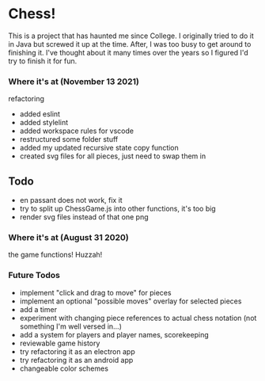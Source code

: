 # Chess!
This is a project that has haunted me since College. I originally tried to do it in Java but screwed it up at the time. After, I was too busy to get around to finishing it. I've thought about it many times over the years so I figured I'd try to finish it for fun.

### Where it's at (November 13 2021)
refactoring
* added eslint
* added stylelint
* added workspace rules for vscode
* restructured some folder stuff
* added my updated recursive state copy function
* created svg files for all pieces, just need to swap them in

## Todo
* en passant does not work, fix it
* try to split up ChessGame.js into other functions, it's too big
* render svg files instead of that one png

### Where it's at (August 31 2020)
the game functions! Huzzah!

### Future Todos
* implement "click and drag to move" for pieces
* implement an optional "possible moves" overlay for selected pieces
* add a timer
* experiment with changing piece references to actual chess notation (not something I'm well versed in...)
* add a system for players and player names, scorekeeping
* reviewable game history
* try refactoring it as an electron app
* try refactoring it as an android app
* changeable color schemes

